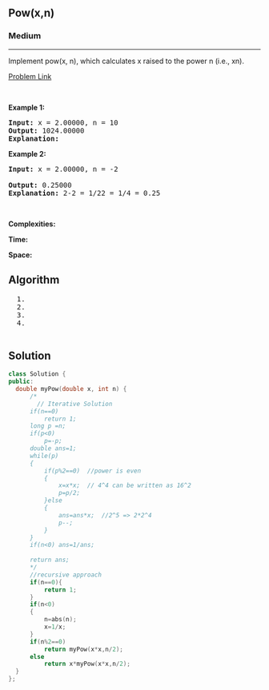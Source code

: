 <h2>Pow(x,n)</h2>
<h3>Medium</h3><hr>
<div><p>
  Implement pow(x, n), which calculates x raised to the power n (i.e., xn).
</p>


[Problem Link](https://leetcode.com/problems/powx-n/)

<p>&nbsp;</p>
<p><strong>Example 1:</strong></p>

      
 
<pre><strong>Input:</strong> x = 2.00000, n = 10
<strong>Output:</strong> 1024.00000
<strong>Explanation:</strong> 
</pre>

<p><strong>Example 2:</strong></p>

<pre><strong>Input:</strong> x = 2.00000, n = -2
     
<strong>Output:</strong> 0.25000
<strong>Explanation:</strong> 2-2 = 1/22 = 1/4 = 0.25
</pre>

<p>&nbsp;</p>
<p><strong>Complexities:</strong></p>
<strong>Time:</strong> 
  
<strong>Space:</strong> 
  <h2> Algorithm </h2>
 <pre>
  1. 
  2.
  3. 
  4. 
  </pre>
  <h2> Solution </h2>
  
  ``` c++ 
  class Solution {
public:
    double myPow(double x, int n) {
        /*
          // Iterative Solution
        if(n==0)
            return 1;
        long p =n;
        if(p<0)
            p=-p;
        double ans=1;
        while(p)
        {
            if(p%2==0)  //power is even
            {
                x=x*x;  // 4^4 can be written as 16^2
                p=p/2; 
            }else
            {
                ans=ans*x;  //2^5 => 2*2^4
                p--;
            }
        }
        if(n<0) ans=1/ans;
        
        return ans;
        */
        //recursive approach
        if(n==0){
            return 1;
        }
        if(n<0)
        {
            n=abs(n);
            x=1/x;
        }
        if(n%2==0)
            return myPow(x*x,n/2);
        else
            return x*myPow(x*x,n/2);
    }
};
  ```
</div>

